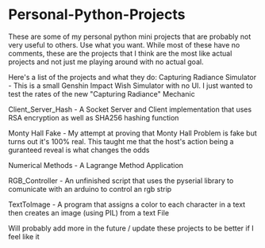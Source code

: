 # Personal-Python-Projects
These are some of my personal python mini projects that are probably not very useful to others. Use what you want.
While most of these have no comments, these are the projects that I think are the most like actual projects and not just me playing around with no actual goal.

Here's a list of the projects and what they do:
Capturing Radiance Simulator - This is a small Genshin Impact Wish Simulator with no UI. I just wanted to test the rates of the new "Capturing Radiance" Mechanic

Client_Server_Hash - A Socket Server and Client implementation that uses RSA encryption as well as SHA256 hashing function

Monty Hall Fake - My attempt at proving that Monty Hall Problem is fake but turns out it's 100% real. This taught me that the host's action being a guranteed reveal is what changes the odds

Numerical Methods - A Lagrange Method Application

RGB_Controller - An unfinished script that uses the pyserial library to comunicate with an arduino to control an rgb strip

TextToImage - A program that assigns a color to each character in a text then creates an image (using PIL) from a text File

Will probably add more in the future / update these projects to be better if I feel like it
